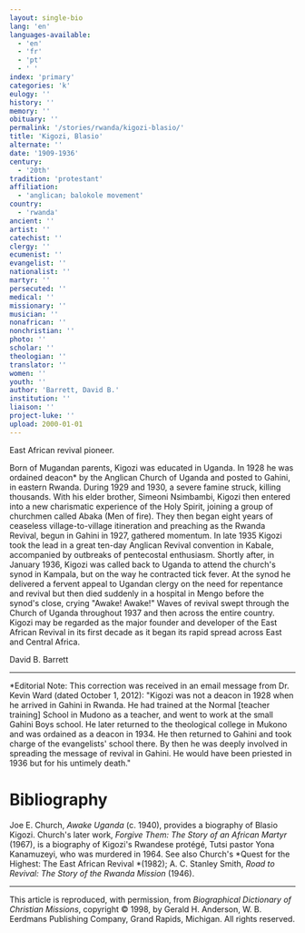 ```yaml
---
layout: single-bio
lang: 'en'
languages-available:
  - 'en'
  - 'fr'
  - 'pt'
  - ' '
index: 'primary'
categories: 'k'
eulogy: ''
history: ''
memory: ''
obituary: ''
permalink: '/stories/rwanda/kigozi-blasio/'
title: 'Kigozi, Blasio'
alternate: ''
date: '1909-1936'
century:
  - '20th'
tradition: 'protestant'
affiliation:
  - 'anglican; balokole movement'
country:
  - 'rwanda'
ancient: ''
artist: ''
catechist: ''
clergy: ''
ecumenist: ''
evangelist: ''
nationalist: ''
martyr: ''
persecuted: ''
medical: ''
missionary: ''
musician: ''
nonafrican: ''
nonchristian: ''
photo: ''
scholar: ''
theologian: ''
translator: ''
women: ''
youth: ''
author: 'Barrett, David B.'
institution: ''
liaison: ''
project-luke: ''
upload: 2000-01-01
---
```



East African revival pioneer.

Born of Mugandan parents, Kigozi was educated in Uganda. In
1928 he was ordained deacon* by the Anglican Church of Uganda
and posted to Gahini, in eastern Rwanda. During 1929 and 1930,
a severe famine struck, killing thousands. With his elder
brother, Simeoni Nsimbambi, Kigozi then entered into a new
charismatic experience of the Holy Spirit, joining a group
of churchmen called Abaka (Men of fire). They then began eight
years of ceaseless village-to-village itineration and preaching
as the Rwanda Revival, begun in Gahini in 1927, gathered momentum.
In late 1935 Kigozi took the lead in a great ten-day Anglican
Revival convention in Kabale, accompanied by outbreaks of
pentecostal enthusiasm. Shortly after, in January 1936, Kigozi
was called back to Uganda to attend the church's synod in
Kampala, but on the way he contracted tick fever. At the synod
he delivered a fervent appeal to Ugandan clergy on the need
for repentance and revival but then died suddenly in a hospital
in Mengo before the synod's close, crying "Awake! Awake!"
Waves of revival swept through the Church of Uganda throughout
1937 and then across the entire country. Kigozi may be regarded
as the major founder and developer of the East African Revival
in its first decade as it began its rapid spread across East
and Central Africa.

David B. Barrett

---

*Editorial Note: This correction was received in an email message from Dr. Kevin Ward (dated October 1, 2012): "Kigozi was not a deacon in 1928 when he arrived in Gahini in Rwanda. He had trained at the Normal [teacher training] School in Mudono as a teacher, and went to work at the small Gahini Boys school. He later returned to the theological college in Mukono and was ordained as a deacon in 1934. He then returned to Gahini and took charge of the evangelists' school there. By then he was deeply involved in spreading the message of revival in Gahini. He would have been priested in 1936 but for his untimely death."

# Bibliography

Joe E. Church, *Awake Uganda* (c. 1940), provides a biography of Blasio Kigozi. Church's later work, *Forgive Them: The Story of an African Martyr* (1967), is a biography of Kigozi's Rwandese protégé, Tutsi pastor Yona Kanamuzeyi, who was murdered in 1964. See also Church's *Quest for the Highest: The East African Revival *(1982); A. C. Stanley Smith, *Road to Revival: The Story of the Rwanda Mission* (1946).

---

This article is reproduced, with permission, from *Biographical Dictionary of Christian Missions*,   copyright &copy; 1998, by Gerald H. Anderson, W. B. Eerdmans Publishing Company, Grand Rapids, Michigan.  All rights reserved.